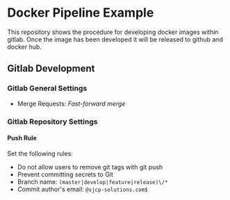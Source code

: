 # Docker Pipeline Example

This repository shows the procedure for developing docker images within gitlab.
Once the image has been developed it will be released to github and docker hub.

## Gitlab Development

### Gitlab General Settings
* Merge Requests: *Fast-forward merge*

### Gitlab Repository Settings
#### Push Rule
Set the following rules:
* Do not allow users to remove git tags with git push
* Prevent committing secrets to Git
* Branch name: `(master|develop|feature|release)\/*`
* Commit author's email: `@sjcp-solutions.com$`
